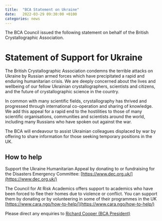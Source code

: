 ```yaml
---
title:  "BCA Statement on Ukraine"
date:   2022-03-29 09:30:00 +0100
categories: news
---
```


The BCA Council issued the following statement on behalf of the British Crystallographic Association.

# Statement of Support for Ukraine

The British Crystallographic Association condemns the terrible attacks on Ukraine by Russian armed forces which have precipitated a rapid and enduring humanitarian crisis. We are deeply concerned about the lives and wellbeing of our fellow Ukrainian crystallographers, scientists and citizens, and the future of crystallographic science in the country.

In common with many scientific fields, crystallography has thrived and progressed through international co-operation and sharing of knowledge. We add this appeal for a rapid end to the hostilities to those of many scientific organisations, communities and scientists around the world, including many Russians who have spoken out against the war.

The BCA will endeavour to assist Ukrainian colleagues displaced by war by offering to share information for those seeking temporary positions in the UK.

## How to help

Support the Ukraine Humanitarian Appeal by donating to or fundraising for the Disasters Emergency Committee: [https://www.dec.org.uk/](https://www.dec.org.uk/)

The Council for At Risk Academics offers support to academics who have been forced to flee their homes due to violence or conflict. You can support them by donating or by volunteering in some of their programmes in the UK [https://www.cara.ngo/how-to-help/](https://www.cara.ngo/how-to-help/)

Please direct any enquiries to [Richard Cooper (BCA President)](mailto:president@crystallography.org.uk?subject=Ukraine%20Support)

